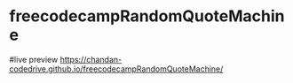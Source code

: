 # freecodecampRandomQuoteMachine
#live preview https://chandan-codedrive.github.io/freecodecampRandomQuoteMachine/
